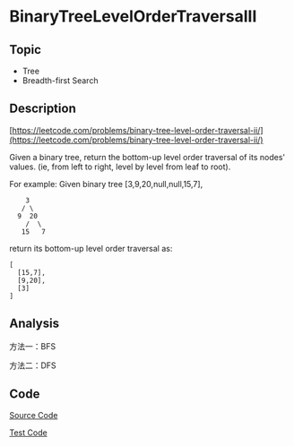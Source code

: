 # BinaryTreeLevelOrderTraversalII #

## Topic

- Tree
- Breadth-first Search

## Description

[https://leetcode.com/problems/binary-tree-level-order-traversal-ii/](https://leetcode.com/problems/binary-tree-level-order-traversal-ii/)

Given a binary tree, return the bottom-up level order traversal of its nodes' values. (ie, from left to right, level by level from leaf to root).

For example:
Given binary tree [3,9,20,null,null,15,7],

```
    3
   / \
  9  20
    /  \
   15   7
```

return its bottom-up level order traversal as:

```
[
  [15,7],
  [9,20],
  [3]
]
```

## Analysis

方法一：BFS

方法二：DFS


## Code

[Source Code](BinaryTreeLevelOrderTraversalII.java)

[Test Code](../../../../../test/java/com/lun/easy/BinaryTreeLevelOrderTraversalIITest.java)

